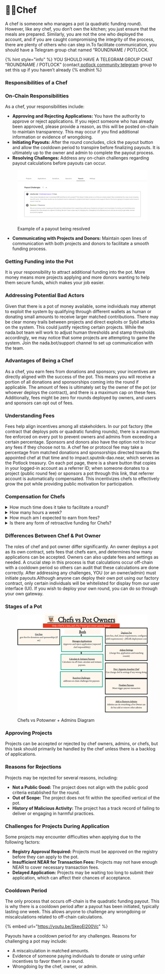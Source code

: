 # 👨‍🍳Chef

A chef is someone who manages a pot (a quadratic funding round). However, like any chef, you don’t own the kitchen; you just ensure that the meals are prepared. Similarly, you are not the one who deployed the account, and if you are caught compromising the integrity of the process, there are plenty of others who can step in.To facilitate communication, you should have a Telegram group chat named “ROUNDNAME / POTLOCK.

{% hint style="info" %}
YOU SHOULD HAVE A TELEGRAM GROUP CHAT “ROUNDNAME / POTLOCK” (contact[ potlock community telegram](https://potlock.org/community) group to set this up if you haven’t already
{% endhint %}

### Responsibilities of a Chef

### On-Chain Responsibilities

As a chef, your responsibilities include:

* **Approving and Rejecting Applications:** You have the authority to approve or reject applications. If you reject someone who has already been approved, please provide a reason, as this will be posted on-chain to maintain transparency. This may occur if you find additional information or evidence of wrongdoing.
* **Initiating Payouts:** After the round concludes, click the payout button and allow the cooldown period to transpire before finalizing payouts. It is ultimately up to the owner and admin to complete the payout process.
* **Resolving Challenges:** Address any on-chain challenges regarding payout calculations before payouts can occur.

<figure><img src="../../../.gitbook/assets/image (19).png" alt=""><figcaption><p>Example of a payout being resolved</p></figcaption></figure>

* **Communicating with Projects and Donors:** Maintain open lines of communication with both projects and donors to facilitate a smooth funding process.

### Getting Funding into the Pot

It is your responsibility to attract additional funding into the pot. More money means more projects applying and more donors wanting to help them secure funds, which makes your job easier.

### Addressing Potential Bad Actors

Given that there is a pot of money available, some individuals may attempt to exploit the system by qualifying through different wallets as human or donating small amounts to receive larger matched contributions. There may be clear money trails between projects and direct exploits or Sybil attacks on the system. This could justify rejecting certain projects. While the nada.bot team will work to adjust human thresholds and stamp thresholds accordingly, we may notice that some projects are attempting to game the system. Join the nada.bot/support channel to set up communication with the team.

### Advantages of Being a Chef

As a chef, you earn fees from donations and sponsors; your incentives are directly aligned with the success of the pot. This means you will receive a portion of all donations and sponsorships coming into the round if applicable. The amount of fees is ultimately set by the owner of the pot (or whoever deploys the contract), and there is a maximum cap on these fees. Additionally, fees might be zero for rounds deployed by owners, and users and sponsors can opt out of fees.

### Understanding Fees

Fees help align incentives among all stakeholders. In our pot factory (the contract that deploys pots or quadratic funding rounds), there is a maximum fee enforced on every pot to prevent owners and admins from exceeding a certain percentage. Sponsors and donors also have the option not to incur any fees if they choose not to. A chef fee or protocol fee may take a percentage from matched donations and sponsorships directed towards the appointed chef at that time and to impact.sputnik-dao.near, which serves as the Potlock treasury. On each pot page, there is a share button that copies in your logged-in account as a referrer ID; when someone donates to a project (public round fee) or sponsors a pot through this link, that referrer account is automatically compensated. This incentivizes chefs to effectively grow the pot while providing public motivation for participation.

### Compensation for Chefs

<details>

<summary>How much time does it take to facilitate a round?</summary>

Rounds usually last, 2 weeks application period, 2 weeks matching round, 1 week payout with cool down, and 1 week retroactive (6 weeks in total), with the most support coming from applications helping project apply, and helping people donate in matching round (with alot of marketing).&#x20;

</details>

<details>

<summary>How many hours a week?</summary>

* 15 minutes everyday, checking project to apply daily
* 10 minutes helping respond to nada bot verification
* 10 minutes helping projects apply and providing NEAR
* 1 hour a week

</details>

<details>

<summary>How much am I expected to earn from fees?</summary>

If 5% chef fees and earn $20,000 rounds for example can earn $1,000 in fees. Fees and amount can verify for different rounds.

</details>

<details>

<summary>Is there any form of retroactive funding for Chefs?</summary>

In the future there can be. Gitcoin has shown success with this for [Gitcoin Citizens Rounds](https://www.gitcoin.co/blog/citizens-round-a-case-study-retroactive-qf)

</details>

### Differences Between Chef & Pot Owner

The roles of chef and pot owner differ significantly. An owner deploys a pot as its own contract, sets fees that chefs earn, and determines how many applications can be accepted. Owners can also update fees and settings as needed. A crucial step in this process is that calculations occur off-chain with a cooldown period so others can audit that these calculations are done correctly. After addressing any challenges, YOU (or an owner/admin) must initiate payouts.Although anyone can deploy their own pot using our factory contract, only certain individuals will be whitelisted for display from our user interface (UI). If you wish to deploy your own round, you can do so through your own gateway.

### Stages of a Pot

<figure><img src="../../../.gitbook/assets/chefsvpotowners.png" alt=""><figcaption><p>Chefs vs Potowner + Admins Diagram</p></figcaption></figure>



### Approving Projects

Projects can be accepted or rejected by chef owners, admins, or chefs, but this task should primarily be handled by the chef unless there is a backlog of applications.

### Reasons for Rejections

Projects may be rejected for several reasons, including:

* **Not a Public Good:** The project does not align with the public good criteria established for the round.
* **Out of Scope:** The project does not fit within the specified vertical of the pot.
* **History of Malicious Activity:** The project has a track record of failing to deliver or engaging in harmful practices.

### Challenges for Projects During Application

Some projects may encounter difficulties when applying due to the following factors:

* **Registry Approval Required:** Projects must be approved on the registry before they can apply to the pot.
* **Insufficient NEAR for Transaction Fees:** Projects may not have enough NEAR to cover necessary transaction fees.
* **Delayed Application:** Projects may be waiting too long to submit their application, which can affect their chances of acceptance.&#x20;

### Cooldown Period

The only process that occurs off-chain is the quadratic funding payout. This is why there is a cooldown period after a payout has been initiated, typically lasting one week. This allows anyone to challenge any wrongdoing or miscalculations related to off-chain calculations.

{% embed url="https://youtu.be/SkeoEl200Vc" %}

Payouts have a cooldown period for any challenges. Reasons for challenging a pot may include:

* A miscalculation in matched amounts.
* Evidence of someone paying individuals to donate or using unfair incentives to favor them in a round.
* Wrongdoing by the chef, owner, or admin.
